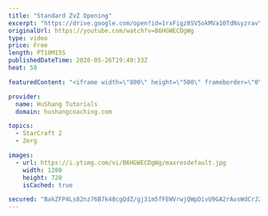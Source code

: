 ```yaml
---
title: "Standard ZvZ Opening"
excerpt: "https://drive.google.com/open?id=1rxFigz8SV5okMVa10TdNsyzravYgkTjE  Interested in lessons? Email Devon directly at hushangtutorials@outlook.com ------------------------------------------------------------------------------------------------------- Want to support HuShang Tutorials directly? Patreon is"
originalUrl: https://youtube.com/watch?v=B6HGWECDgWg
type: video
price: Free
length: PT10M15S
publishedDateTime: 2020-05-26T19:49:33Z
heat: 50

featuredContent: "<iframe width=\"800\" height=\"500\" frameborder=\"0\" src=\"https://www.youtube.com/embed/B6HGWECDgWg\" allow=\"accelerometer; autoplay; encrypted-media; gyroscope; picture-in-picture\" allowfullscreen></iframe>"

provider:
  name: HuShang Tutorials
  domain: hushangcoaching.com

topics:
  - StarCraft 2
  - Zerg

images:
  - url: https://i.ytimg.com/vi/B6HGWECDgWg/maxresdefault.jpg
    width: 1280
    height: 720
    isCached: true

secured: "BakZFP4Ls82nz76B7k48cgQdZ/gj31m5fFEWVrwjQWpDivU9GA2rAusWdCrJ2/z4LWSvJerwOhn96Dl0gIyqXY2bpwdIzmM2zgsAiiCKfE4IQA+9SsXugI3ky2RPTykM9C4HiklvW8uXmO37nwTuBqOVNFx4c9XrE+x7W5g2qTs4ZO6lK2FkKhSisMcK6QFTLRiOdiG3XoHQ3GA6bDzIFDELoGYJZrufVc2aHj5hGONmyuHsz8G2aJAT0HlsDklJarRrg0oQKX/D1C4wueIUQT61mCA2l1/d+EwpQQxjGXM4Esb+v60Fs9be7S7DWbUAzZi2PGDMwgDc8tFE/WbVMZVx8UFJU3eHdVYZMLsOMmCHYiFh0wmjx+zx0Vph8KqZ9zqFfMlgZvo55wUfo3tNttMDGR5qDb6phurzrzIm8/c=;pX8Uu6ShZsvTv1IV19SFgQ=="
---
```


